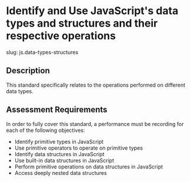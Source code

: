 
# Identify and Use JavaScript's data types and structures and their respective operations

slug: js.data-types-structures

## Description
This standard specifically relates to the operations performed on different data types.

## Assessment Requirements
In order to fully cover this standard, a performance must be recording for each of the following objectives:

- Identify primitive types in JavaScript
- Use primitive operators to operate on primitive types
- Identify data structures in JavaScript
- Use built-in data structures in JavaScript
- Perform primitive operations on data structures in JavaScript
- Access deeply nested data structures
